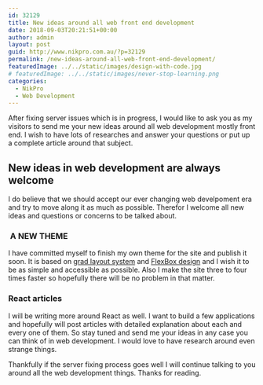 ```yaml
---
id: 32129
title: New ideas around all web front end development
date: 2018-09-03T20:21:51+00:00
author: admin
layout: post
guid: http://www.nikpro.com.au/?p=32129
permalink: /new-ideas-around-all-web-front-end-development/
featuredImage: ../../static/images/design-with-code.jpg
# featuredImage: ../../static/images/never-stop-learning.png
categories:
  - NikPro
  - Web Development
---
```


After fixing server issues which is in progress, I would like to ask you as my visitors to send me your new ideas around all web development mostly front end. I wish to have lots of researches and answer your questions or put up a complete article around that subject.

## New ideas in web development are always welcome

I do believe that we should accept our ever changing web develpoment era and try to move along it as much as possible. Therefor I welcome all new ideas and questions or concerns to be talked about.

###  A NEW THEME

I have committed myself to finish my own theme for the site and publish it soon. It is based on [grad layout system](http://www.nikpro.com.au/css-grid-layout-review-with-examples-part-1/) and [FlexBox design](http://www.nikpro.com.au/flexbox-explained-in-a-simple-way-with-examples-part-1/) and I wish it to be as simple and accessible as possible. Also I make the site three to four times faster so hopefully there will be no problem in that matter.

### React articles

I will be writing more around React as well. I want to build a few applications and hopefully will post articles with detailed explanation about each and every one of them. So stay tuned and send me your ideas in any case you can think of in web development. I would love to have research around even strange things.

Thankfully if the server fixing process goes well I will continue talking to you around all the web development things. Thanks for reading.
